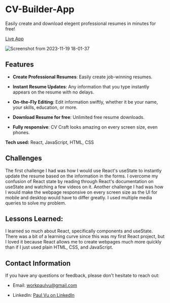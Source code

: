 # CV-Builder-App

Easily create and download elegent professional resumes in minutes for free!
  
[Live App](https://cv-craft-paul-vu.netlify.app/)

![Screenshot from 2023-11-19 18-01-37](https://github.com/paulvu2023/CV-Builder-App/assets/118864214/55a57dd5-0474-4437-8ba9-d516455f9b0a)

## Features

- **Create Professional Resumes**: Easily create job-winning resumes.
  
- **Instant Resume Updates**: Any information that you type instantly appears on the resume with no delays.

- **On-the-Fly Editing**: Edit information swiftly, whether it be your name, your skills, education, or more.
  
- **Download Resume for free**: Unlimited free resume downloads.
  
- **Fully responsive**: CV Craft looks amazing on every screen size, even phones.

**Tech used:** React, JavaScript, HTML, CSS

## Challenges 

The first challenge I had was how I would use React's useState to instantly update the resume based on the information in the forms. I overcome my confusion of React state by reading through React's documentation on useState and watching a few videos on it. Another challenge I had was how I would make the webpage responsive on every screen size as the UI for mobile and desktop would have to differ greatly. I used multiple media queries to solve my problem.

## Lessons Learned:

I learned so much about React, specifically components and useState. There was a bit of a learning curve since this was my first React project, but I loved it because React allows me to create webpages much more quickly than if I just used plain HTML, CSS, and JavaScript.
  
## Contact Information

If you have any questions or feedback, please don't hesitate to reach out:

- Email: [workpaulvu@gmail.com](mailto:workpaulvu@gmail.com)
  
- LinkedIn: [Paul Vu on LinkedIn](https://www.linkedin.com/in/paul-vu-business)
